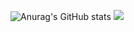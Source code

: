 ![Anurag's GitHub stats](https://github-readme-stats.vercel.app/api?username=yedoong&show_icons=true&theme=default)
<a href="[1. https://www.instagram.com/ye1on_k/" target="_blank"><img src="https://img.shields.io/badge/[2. instagram]-[3. E4405F]?style=flat-square&logo=[4. Instagram)]&logoColor=white"/></a>
<!---
yedoong/yedoong is a ✨ special ✨ repository because its `README.md` (this file) appears on your GitHub profile.
You can click the Preview link to take a look at your changes.
--->
